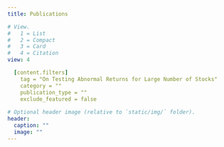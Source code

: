```yaml
---
title: Publications

# View.
#   1 = List
#   2 = Compact
#   3 = Card
#   4 = Citation
view: 4

  [content.filters]
    tag = "On Testing Abnormal Returns for Large Number of Stocks"
    category = ""
    publication_type = ""
    exclude_featured = false
    
# Optional header image (relative to `static/img/` folder).
header:
  caption: ""
  image: ""
---
```

